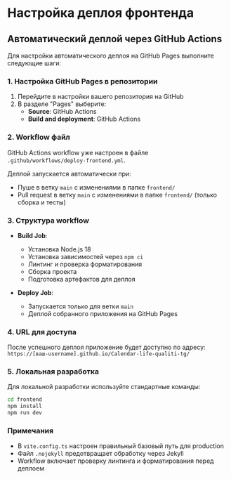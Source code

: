 # Настройка деплоя фронтенда

## Автоматический деплой через GitHub Actions

Для настройки автоматического деплоя на GitHub Pages выполните следующие шаги:

### 1. Настройка GitHub Pages в репозитории

1. Перейдите в настройки вашего репозитория на GitHub
2. В разделе "Pages" выберите:
   - **Source**: GitHub Actions
   - **Build and deployment**: GitHub Actions

### 2. Workflow файл

GitHub Actions workflow уже настроен в файле `.github/workflows/deploy-frontend.yml`.

Деплой запускается автоматически при:
- Пуше в ветку `main` с изменениями в папке `frontend/`
- Pull request в ветку `main` с изменениями в папке `frontend/` (только сборка и тесты)

### 3. Структура workflow

- **Build Job**: 
  - Установка Node.js 18
  - Установка зависимостей через `npm ci`
  - Линтинг и проверка форматирования
  - Сборка проекта
  - Подготовка артефактов для деплоя

- **Deploy Job**: 
  - Запускается только для ветки `main`
  - Деплой собранного приложения на GitHub Pages

### 4. URL для доступа

После успешного деплоя приложение будет доступно по адресу:
`https://[ваш-username].github.io/Calendar-life-qualiti-tg/`

### 5. Локальная разработка

Для локальной разработки используйте стандартные команды:

```bash
cd frontend
npm install
npm run dev
```

### Примечания

- В `vite.config.ts` настроен правильный базовый путь для production
- Файл `.nojekyll` предотвращает обработку через Jekyll
- Workflow включает проверку линтинга и форматирования перед деплоем 
